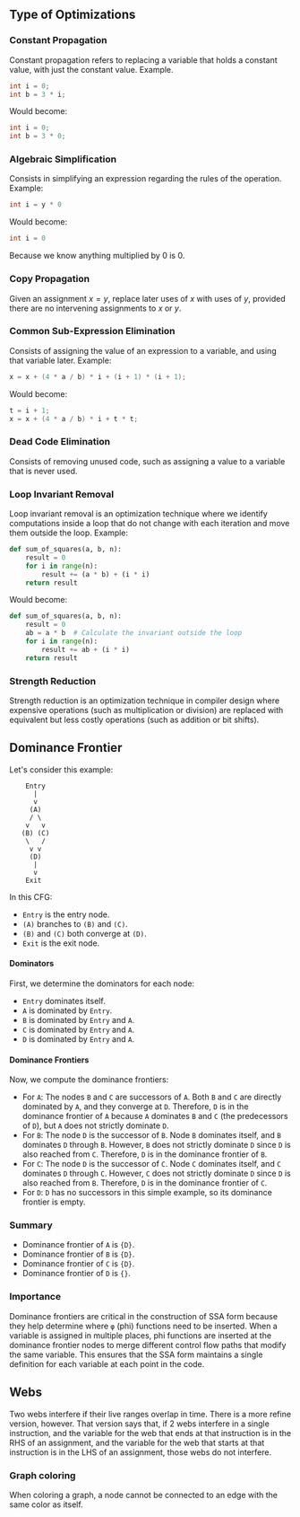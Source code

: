 
## Type of Optimizations

### Constant Propagation

Constant propagation refers to replacing a variable that holds a constant value, with just the constant value. Example.

```c
int i = 0;
int b = 3 * i;
```

Would become:

```c
int i = 0;
int b = 3 * 0;
```

### Algebraic Simplification

Consists in simplifying an expression regarding the rules of the operation. Example:

```c
int i = y * 0
```

Would become:

```c
int i = 0
```

Because we know anything multiplied by $0$ is $0$.

### Copy Propagation

Given an assignment $x = y$, replace later uses of $x$ with uses of $y$, provided there are no intervening assignments to $x$ or $y$.

### Common Sub-Expression Elimination

Consists of assigning the value of an expression to a variable, and using that variable later. Example:

```c
x = x + (4 * a / b) * i + (i + 1) * (i + 1);
```

Would become:

```c
t = i + 1;
x = x + (4 * a / b) * i + t * t;
```

### Dead Code Elimination

Consists of removing unused code, such as assigning a value to a variable that is never used. 

### Loop Invariant Removal

Loop invariant removal is an optimization technique where we identify computations inside a loop that do not change with each iteration and move them outside the loop. Example:

```python
def sum_of_squares(a, b, n):
    result = 0
    for i in range(n):
        result += (a * b) + (i * i)
    return result
```

Would become:

```python
def sum_of_squares(a, b, n):
    result = 0
    ab = a * b  # Calculate the invariant outside the loop
    for i in range(n):
        result += ab + (i * i)
    return result
```

### Strength Reduction

Strength reduction is an optimization technique in compiler design where expensive operations (such as multiplication or division) are replaced with equivalent but less costly operations (such as addition or bit shifts).

## Dominance Frontier

Let's consider this example:

```        
	Entry
	  |
	  v
	 (A)
	 / \
	v   v
   (B) (C)
	\   /
	 v v
	 (D)
	  |
	  v
	Exit
```

In this CFG:

- `Entry` is the entry node.
- `(A)` branches to `(B)` and `(C)`.
- `(B)` and `(C)` both converge at `(D)`.
- `Exit` is the exit node.

#### Dominators

First, we determine the dominators for each node:

- `Entry` dominates itself.
- `A` is dominated by `Entry`.
- `B` is dominated by `Entry` and `A`.
- `C` is dominated by `Entry` and `A`.
- `D` is dominated by `Entry` and  `A`.

#### Dominance Frontiers

Now, we compute the dominance frontiers:

- For `A`: The nodes `B` and `C` are successors of `A`. Both `B` and `C` are directly dominated by `A`, and they converge at `D`. Therefore, `D` is in the dominance frontier of `A` because `A` dominates `B` and `C` (the predecessors of `D`), but `A` does not strictly dominate `D`.
- For `B`: The node `D` is the successor of `B`. Node `B` dominates itself, and `B` dominates `D` through `B`. However, `B` does not strictly dominate `D` since `D` is also reached from `C`. Therefore, `D` is in the dominance frontier of `B`.
- For `C`: The node `D` is the successor of `C`. Node `C` dominates itself, and `C` dominates `D` through `C`. However, `C` does not strictly dominate `D` since `D` is also reached from `B`. Therefore, `D` is in the dominance frontier of `C`.
- For `D`: `D` has no successors in this simple example, so its dominance frontier is empty.

### Summary

- Dominance frontier of `A` is `{D}`.
- Dominance frontier of `B` is `{D}`.
- Dominance frontier of `C` is `{D}`.
- Dominance frontier of `D` is `{}`.

### Importance

Dominance frontiers are critical in the construction of SSA form because they help determine where `φ` (phi) functions need to be inserted. When a variable is assigned in multiple places, phi functions are inserted at the dominance frontier nodes to merge different control flow paths that modify the same variable. This ensures that the SSA form maintains a single definition for each variable at each point in the code.

## Webs

Two webs interfere if their live ranges overlap in time.
There is a more refine version, however. That version says that, if 2 webs interfere in a single instruction, and the variable for the web that ends at that instruction is in the RHS of an assignment, and the variable for the web that starts at that instruction is in the LHS of an assignment, those webs do not interfere.

### Graph coloring

When coloring a graph, a node cannot be connected to an edge with the same color as itself.
